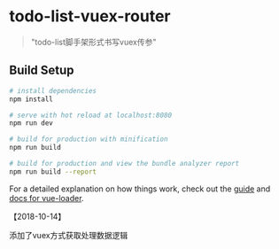 # todo-list-vuex-router

> \"todo-list脚手架形式书写vuex传参\"

## Build Setup

``` bash
# install dependencies
npm install

# serve with hot reload at localhost:8080
npm run dev

# build for production with minification
npm run build

# build for production and view the bundle analyzer report
npm run build --report
```

For a detailed explanation on how things work, check out the [guide](http://vuejs-templates.github.io/webpack/) and [docs for vue-loader](http://vuejs.github.io/vue-loader).

【2018-10-14】

添加了vuex方式获取处理数据逻辑
